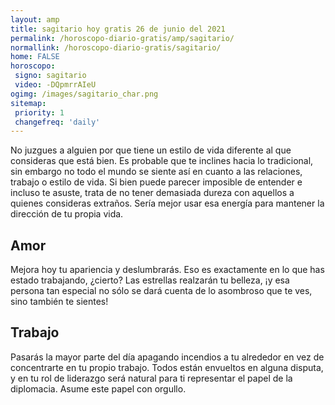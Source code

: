 ```yaml
---
layout: amp
title: sagitario hoy gratis 26 de junio del 2021 
permalink: /horoscopo-diario-gratis/amp/sagitario/
normallink: /horoscopo-diario-gratis/sagitario/
home: FALSE
horoscopo:
 signo: sagitario
 video: -DQpmrrAIeU
ogimg: /images/sagitario_char.png
sitemap:
 priority: 1
 changefreq: 'daily'
---
```



No juzgues a alguien por que tiene un estilo de vida diferente al que consideras que está bien. Es probable que te inclines hacia lo tradicional, sin embargo no todo el mundo se siente así en cuanto a las relaciones, trabajo o estilo de vida. Si bien puede parecer imposible de entender e incluso te asuste, trata de no tener demasiada dureza con aquellos a quienes consideras extraños. Sería mejor usar esa energía para mantener la dirección de tu propia vida.

## Amor

Mejora hoy tu apariencia y deslumbrarás. Eso es exactamente en lo que has estado trabajando, ¿cierto? Las estrellas realzarán tu belleza, ¡y esa persona tan especial no sólo se dará cuenta de lo asombroso que te ves, sino también te sientes!

## Trabajo

Pasarás la mayor parte del día apagando incendios a tu alrededor en vez de concentrarte en tu propio trabajo. Todos están envueltos en alguna disputa, y en tu rol de liderazgo será natural para ti representar el papel de la diplomacia. Asume este papel con orgullo.